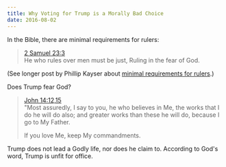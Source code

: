 ```yaml
---
title: Why Voting for Trump is a Morally Bad Choice
date: 2016-08-02
---
```


In the Bible, there are minimal requirements for rulers:

> [2 Samuel 23:3](https://www.biblegateway.com/passage/?search=2+Samuel+23%3A3&version=NKJV)  
> He who rules over men must be just, Ruling in the fear of God.

(See longer post by Phillip Kayser about [minimal requirements for rulers](https://www.facebook.com/philkayser/posts/10157270314665311).)

Does Trump fear God?

> [John 14:12,15](https://www.biblegateway.com/passage/?search=John+14%3A12,15&version=NKJV)  
> "Most assuredly, I say to you, he who believes in Me, the works that I do he will do also; and greater works than these he will do, because I go to My Father.
>
> If you love Me, keep My commandments.

Trump does not lead a Godly life, nor does he claim to.  According to God's word, Trump is unfit for office.
